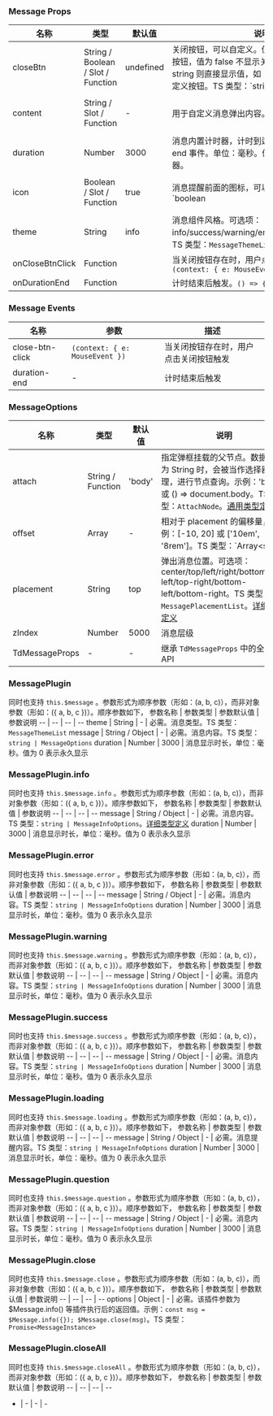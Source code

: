 
### Message Props
名称 | 类型 | 默认值 | 说明 | 必传
-- | -- | -- | -- | --
closeBtn | String / Boolean / Slot / Function | undefined | 关闭按钮，可以自定义。值为 true 显示默认关闭按钮，值为 false 不显示关闭按钮。值类型为 string 则直接显示值，如：“关闭”。也可以完全自定义按钮。TS 类型：`string | boolean | TNode`。[通用类型定义](https://github.com/TDesignOteam/tdesign-vue/blob/develop/src/common.ts) | N
content | String / Slot / Function | - | 用于自定义消息弹出内容。TS 类型：`string | TNode`。[通用类型定义](https://github.com/TDesignOteam/tdesign-vue/blob/develop/src/common.ts) | N
duration | Number | 3000 | 消息内置计时器，计时到达时会触发 duration-end 事件。单位：毫秒。值为 0 则表示没有计时器。 | N
icon | Boolean / Slot / Function | true | 消息提醒前面的图标，可以自定义。TS 类型：`boolean | TNode`。[通用类型定义](https://github.com/TDesignOteam/tdesign-vue/blob/develop/src/common.ts) | N
theme | String | info | 消息组件风格。可选项：info/success/warning/error/question/loading。TS 类型：`MessageThemeList`。[详细类型定义](https://github.com/TDesignOteam/tdesign-vue/tree/develop/src/message/type.ts) | N
onCloseBtnClick | Function |  | 当关闭按钮存在时，用户点击关闭按钮触发。`(context: { e: MouseEvent }) => {}` | N
onDurationEnd | Function |  | 计时结束后触发。`() => {}` | N

### Message Events
名称 | 参数 | 描述
-- | -- | --
close-btn-click | `(context: { e: MouseEvent })` | 当关闭按钮存在时，用户点击关闭按钮触发
duration-end | - | 计时结束后触发


### MessageOptions
名称 | 类型 | 默认值 | 说明 | 必传
-- | -- | -- | -- | --
attach | String / Function | 'body' | 指定弹框挂载的父节点。数据类型为 String 时，会被当作选择器处理，进行节点查询。示例：'body' 或 () => document.body。TS 类型：`AttachNode`。[通用类型定义](https://github.com/TDesignOteam/tdesign-vue/blob/develop/src/common.ts) | N
offset | Array | - | 相对于 placement 的偏移量，示例：[-10, 20] 或 ['10em', '8rem']。TS 类型：`Array<string | number>` | N
placement | String | top | 弹出消息位置。可选项：center/top/left/right/bottom/top-left/top-right/bottom-left/bottom-right。TS 类型：`MessagePlacementList`。[详细类型定义](https://github.com/TDesignOteam/tdesign-vue/tree/develop/src/message/type.ts) | N
zIndex | Number | 5000 | 消息层级 | N
TdMessageProps | - | - | 继承 `TdMessageProps` 中的全部 API | N


### MessagePlugin

同时也支持 `this.$message` 
。参数形式为顺序参数（形如：(a, b, c)），而非对象参数（形如：({ a, b, c })）。顺序参数如下，
参数名称 | 参数类型 | 参数默认值 | 参数说明
-- | -- | -- | --
theme | String | - | 必需。消息类型。TS 类型：`MessageThemeList`
message | String / Object | - | 必需。消息内容。TS 类型：`string | MessageOptions`
duration | Number | 3000 | 消息显示时长，单位：毫秒。值为 0 表示永久显示


### MessagePlugin.info

同时也支持 `this.$message.info` 
。参数形式为顺序参数（形如：(a, b, c)），而非对象参数（形如：({ a, b, c })）。顺序参数如下，
参数名称 | 参数类型 | 参数默认值 | 参数说明
-- | -- | -- | --
message | String / Object | - | 必需。消息内容。TS 类型：`string | MessageInfoOptions`。[详细类型定义](https://github.com/TDesignOteam/tdesign-vue/tree/develop/src/message/type.ts)
duration | Number | 3000 | 消息显示时长，单位：毫秒。值为 0 表示永久显示


### MessagePlugin.error

同时也支持 `this.$message.error` 
。参数形式为顺序参数（形如：(a, b, c)），而非对象参数（形如：({ a, b, c })）。顺序参数如下，
参数名称 | 参数类型 | 参数默认值 | 参数说明
-- | -- | -- | --
message | String / Object | - | 必需。消息内容。TS 类型：`string | MessageInfoOptions`
duration | Number | 3000 | 消息显示时长，单位：毫秒。值为 0 表示永久显示


### MessagePlugin.warning

同时也支持 `this.$message.warning` 
。参数形式为顺序参数（形如：(a, b, c)），而非对象参数（形如：({ a, b, c })）。顺序参数如下，
参数名称 | 参数类型 | 参数默认值 | 参数说明
-- | -- | -- | --
message | String / Object | - | 必需。消息内容。TS 类型：`string | MessageInfoOptions`
duration | Number | 3000 | 消息显示时长，单位：毫秒。值为 0 表示永久显示


### MessagePlugin.success

同时也支持 `this.$message.success` 
。参数形式为顺序参数（形如：(a, b, c)），而非对象参数（形如：({ a, b, c })）。顺序参数如下，
参数名称 | 参数类型 | 参数默认值 | 参数说明
-- | -- | -- | --
message | String / Object | - | 必需。消息内容。TS 类型：`string | MessageInfoOptions`
duration | Number | 3000 | 消息显示时长，单位：毫秒。值为 0 表示永久显示


### MessagePlugin.loading

同时也支持 `this.$message.loading` 
。参数形式为顺序参数（形如：(a, b, c)），而非对象参数（形如：({ a, b, c })）。顺序参数如下，
参数名称 | 参数类型 | 参数默认值 | 参数说明
-- | -- | -- | --
message | String / Object | - | 必需。消息提醒内容。TS 类型：`string | MessageInfoOptions`
duration | Number | 3000 | 消息显示时长，单位：毫秒。值为 0 表示永久显示


### MessagePlugin.question

同时也支持 `this.$message.question` 
。参数形式为顺序参数（形如：(a, b, c)），而非对象参数（形如：({ a, b, c })）。顺序参数如下，
参数名称 | 参数类型 | 参数默认值 | 参数说明
-- | -- | -- | --
message | String / Object | - | 必需。消息内容。TS 类型：`string | MessageInfoOptions`
duration | Number | 3000 | 消息显示时长，单位：毫秒。值为 0 表示永久显示


### MessagePlugin.close

同时也支持 `this.$message.close` 
。参数形式为顺序参数（形如：(a, b, c)），而非对象参数（形如：({ a, b, c })）。顺序参数如下，
参数名称 | 参数类型 | 参数默认值 | 参数说明
-- | -- | -- | --
options | Object | - | 必需。该插件参数为 $Message.info() 等插件执行后的返回值。示例：`const msg = $Message.info({}); $Message.close(msg)`。TS 类型：`Promise<MessageInstance>`


### MessagePlugin.closeAll

同时也支持 `this.$message.closeAll` 
。参数形式为顺序参数（形如：(a, b, c)），而非对象参数（形如：({ a, b, c })）。顺序参数如下，
参数名称 | 参数类型 | 参数默认值 | 参数说明
-- | -- | -- | --
- | - | - | -
